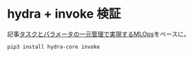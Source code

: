 # hydra + invoke 検証

記事[タスクとパラメータの一元管理で実現するMLOps](https://techblog.enechain.com/entry/mlops-managing-task-and-parameter)をベースに。



```bash
pip3 install hydra-core invoke
```
